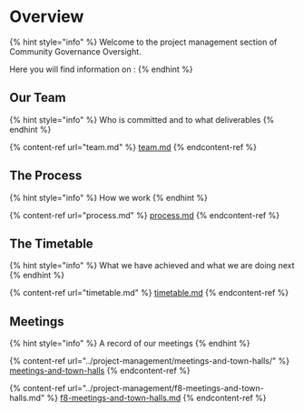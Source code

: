 # Overview

{% hint style="info" %}
Welcome to the project management section of Community Governance Oversight.

Here you will find information on :
{% endhint %}

## Our Team

{% hint style="info" %}
Who is committed and to what deliverables
{% endhint %}

{% content-ref url="team.md" %}
[team.md](team.md)
{% endcontent-ref %}

## The Process

{% hint style="info" %}
How we work
{% endhint %}

{% content-ref url="process.md" %}
[process.md](process.md)
{% endcontent-ref %}

## The Timetable

{% hint style="info" %}
What we have achieved and what we are doing next
{% endhint %}

{% content-ref url="timetable.md" %}
[timetable.md](timetable.md)
{% endcontent-ref %}

## Meetings

{% hint style="info" %}
A record of our meetings
{% endhint %}

{% content-ref url="../project-management/meetings-and-town-halls/" %}
[meetings-and-town-halls](../project-management/meetings-and-town-halls/)
{% endcontent-ref %}

{% content-ref url="../project-management/f8-meetings-and-town-halls.md" %}
[f8-meetings-and-town-halls.md](../project-management/f8-meetings-and-town-halls.md)
{% endcontent-ref %}
